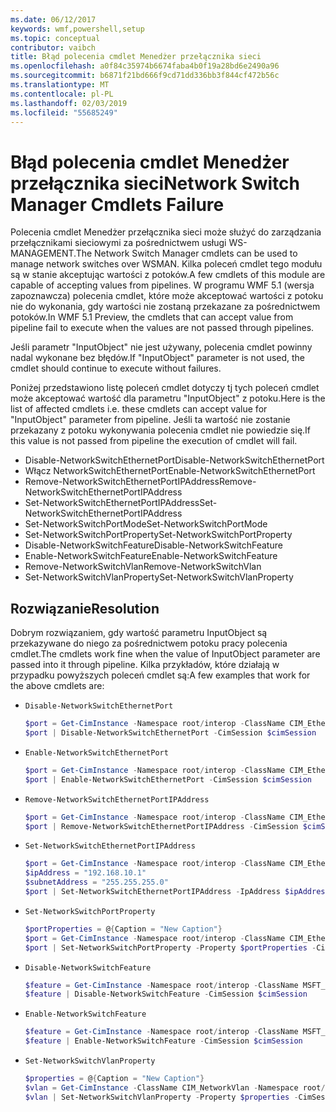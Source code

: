 ```yaml
---
ms.date: 06/12/2017
keywords: wmf,powershell,setup
ms.topic: conceptual
contributor: vaibch
title: Błąd polecenia cmdlet Menedżer przełącznika sieci
ms.openlocfilehash: a0f84c35974b6674faba4b0f19a28bd6e2490a96
ms.sourcegitcommit: b6871f21bd666f9cd71dd336bb3f844cf472b56c
ms.translationtype: MT
ms.contentlocale: pl-PL
ms.lasthandoff: 02/03/2019
ms.locfileid: "55685249"
---
```

# <a name="network-switch-manager-cmdlets-failure"></a><span data-ttu-id="2762b-103">Błąd polecenia cmdlet Menedżer przełącznika sieci</span><span class="sxs-lookup"><span data-stu-id="2762b-103">Network Switch Manager Cmdlets Failure</span></span>

<span data-ttu-id="2762b-104">Polecenia cmdlet Menedżer przełącznika sieci może służyć do zarządzania przełącznikami sieciowymi za pośrednictwem usługi WS-MANAGEMENT.</span><span class="sxs-lookup"><span data-stu-id="2762b-104">The Network Switch Manager cmdlets can be used to manage network switches over WSMAN.</span></span>
<span data-ttu-id="2762b-105">Kilka poleceń cmdlet tego modułu są w stanie akceptując wartości z potoków.</span><span class="sxs-lookup"><span data-stu-id="2762b-105">A few cmdlets of this module are capable of accepting values from pipelines.</span></span>
<span data-ttu-id="2762b-106">W programu WMF 5.1 (wersja zapoznawcza) polecenia cmdlet, które może akceptować wartości z potoku nie do wykonania, gdy wartości nie zostaną przekazane za pośrednictwem potoków.</span><span class="sxs-lookup"><span data-stu-id="2762b-106">In WMF 5.1 Preview, the cmdlets that can accept value from pipeline fail to execute when the values are not passed through pipelines.</span></span>

<span data-ttu-id="2762b-107">Jeśli parametr "InputObject" nie jest używany, polecenia cmdlet powinny nadal wykonane bez błędów.</span><span class="sxs-lookup"><span data-stu-id="2762b-107">If "InputObject" parameter is not used, the cmdlet should continue to execute without failures.</span></span>

<span data-ttu-id="2762b-108">Poniżej przedstawiono listę poleceń cmdlet dotyczy tj tych poleceń cmdlet może akceptować wartość dla parametru "InputObject" z potoku.</span><span class="sxs-lookup"><span data-stu-id="2762b-108">Here is the list of affected cmdlets i.e. these cmdlets can accept value for "InputObject" parameter from pipeline.</span></span>
<span data-ttu-id="2762b-109">Jeśli ta wartość nie zostanie przekazany z potoku wykonywania polecenia cmdlet nie powiedzie się.</span><span class="sxs-lookup"><span data-stu-id="2762b-109">If this value is not passed from pipeline the execution of cmdlet will fail.</span></span>

- <span data-ttu-id="2762b-110">Disable-NetworkSwitchEthernetPort</span><span class="sxs-lookup"><span data-stu-id="2762b-110">Disable-NetworkSwitchEthernetPort</span></span>
- <span data-ttu-id="2762b-111">Włącz NetworkSwitchEthernetPort</span><span class="sxs-lookup"><span data-stu-id="2762b-111">Enable-NetworkSwitchEthernetPort</span></span>
- <span data-ttu-id="2762b-112">Remove-NetworkSwitchEthernetPortIPAddress</span><span class="sxs-lookup"><span data-stu-id="2762b-112">Remove-NetworkSwitchEthernetPortIPAddress</span></span>
- <span data-ttu-id="2762b-113">Set-NetworkSwitchEthernetPortIPAddress</span><span class="sxs-lookup"><span data-stu-id="2762b-113">Set-NetworkSwitchEthernetPortIPAddress</span></span>
- <span data-ttu-id="2762b-114">Set-NetworkSwitchPortMode</span><span class="sxs-lookup"><span data-stu-id="2762b-114">Set-NetworkSwitchPortMode</span></span>
- <span data-ttu-id="2762b-115">Set-NetworkSwitchPortProperty</span><span class="sxs-lookup"><span data-stu-id="2762b-115">Set-NetworkSwitchPortProperty</span></span>
- <span data-ttu-id="2762b-116">Disable-NetworkSwitchFeature</span><span class="sxs-lookup"><span data-stu-id="2762b-116">Disable-NetworkSwitchFeature</span></span>
- <span data-ttu-id="2762b-117">Enable-NetworkSwitchFeature</span><span class="sxs-lookup"><span data-stu-id="2762b-117">Enable-NetworkSwitchFeature</span></span>
- <span data-ttu-id="2762b-118">Remove-NetworkSwitchVlan</span><span class="sxs-lookup"><span data-stu-id="2762b-118">Remove-NetworkSwitchVlan</span></span>
- <span data-ttu-id="2762b-119">Set-NetworkSwitchVlanProperty</span><span class="sxs-lookup"><span data-stu-id="2762b-119">Set-NetworkSwitchVlanProperty</span></span>

## <a name="resolution"></a><span data-ttu-id="2762b-120">Rozwiązanie</span><span class="sxs-lookup"><span data-stu-id="2762b-120">Resolution</span></span>

<span data-ttu-id="2762b-121">Dobrym rozwiązaniem, gdy wartość parametru InputObject są przekazywane do niego za pośrednictwem potoku pracy polecenia cmdlet.</span><span class="sxs-lookup"><span data-stu-id="2762b-121">The cmdlets work fine when the value of InputObject parameter are passed into it through pipeline.</span></span> <span data-ttu-id="2762b-122">Kilka przykładów, które działają w przypadku powyższych poleceń cmdlet są:</span><span class="sxs-lookup"><span data-stu-id="2762b-122">A few examples that work for the above cmdlets are:</span></span>

- `Disable-NetworkSwitchEthernetPort`

  ```powershell
  $port = Get-CimInstance -Namespace root/interop -ClassName CIM_EthernetPort -CimSession $cimSession | Select-Object -First 1
  $port | Disable-NetworkSwitchEthernetPort -CimSession $cimSession
  ```

- `Enable-NetworkSwitchEthernetPort`

  ```powershell
  $port = Get-CimInstance -Namespace root/interop -ClassName CIM_EthernetPort -CimSession $cimSession | Select-Object -First 1
  $port | Enable-NetworkSwitchEthernetPort -CimSession $cimSession
  ```

- `Remove-NetworkSwitchEthernetPortIPAddress`

  ```powershell
  $port = Get-CimInstance -Namespace root/interop -ClassName CIM_EthernetPort -CimSession $cimSession | Select-Object -First 1
  $port | Remove-NetworkSwitchEthernetPortIPAddress -CimSession $cimSession
  ```

- `Set-NetworkSwitchEthernetPortIPAddress`

  ```powershell
  $port = Get-CimInstance -Namespace root/interop -ClassName CIM_EthernetPort -CimSession $cimSession | Select-Object -First 1
  $ipAddress = "192.168.10.1"
  $subnetAddress = "255.255.255.0"
  $port | Set-NetworkSwitchEthernetPortIPAddress -IpAddress $ipAddress -SubnetAddress $subnetAddress -CimSession $cimSession
  ```

- `Set-NetworkSwitchPortProperty`

  ```powershell
  $portProperties = @{Caption = "New Caption"}
  $port = Get-CimInstance -Namespace root/interop -ClassName CIM_EthernetPort -CimSession $cimSession | Select-Object -First 1
  $port | Set-NetworkSwitchPortProperty -Property $portProperties -CimSession $cimSession
  ```

- `Disable-NetworkSwitchFeature`

  ```powershell
  $feature = Get-CimInstance -Namespace root/interop -ClassName MSFT_Feature -CimSession $cimSession | Select-Object -First 1
  $feature | Disable-NetworkSwitchFeature -CimSession $cimSession
  ```

- `Enable-NetworkSwitchFeature`

  ```powershell
  $feature = Get-CimInstance -Namespace root/interop -ClassName MSFT_Feature -CimSession $cimSession | Select-Object -First 1
  $feature | Enable-NetworkSwitchFeature -CimSession $cimSession
  ```

- `Set-NetworkSwitchVlanProperty`

  ```powershell
  $properties = @{Caption = "New Caption"}
  $vlan = Get-CimInstance -ClassName CIM_NetworkVlan -Namespace root/interop -CimSession $cimSession | Select-Object -First 1
  $vlan | Set-NetworkSwitchVlanProperty -Property $properties -CimSession $cimSession
  ```